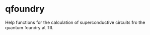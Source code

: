# qfoundry
 Help functions for the calculation of superconductive circuits fro the quantum foundry at TII.
